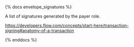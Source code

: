 {% docs envelope_signatures %}

A list of signatures generated by the payer role.

https://developers.flow.com/concepts/start-here/transaction-signing#anatomy-of-a-transaction

{% enddocs %}
